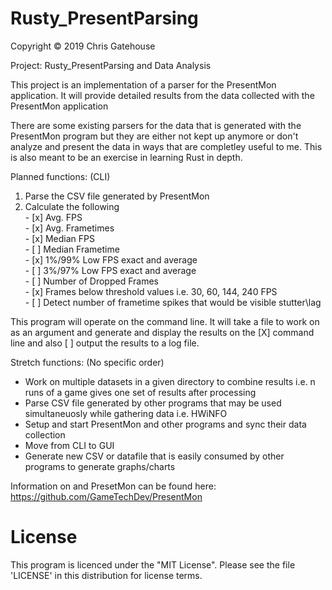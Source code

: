 # Rusty_PresentParsing
Copyright © 2019 Chris Gatehouse

Project: Rusty_PresentParsing and Data Analysis

This project is an implementation of a parser for the PresentMon application. It will provide detailed results from the data collected with the PresentMon application

There are some existing parsers for the data that is generated with the PresentMon program but they are either not kept up anymore or don't analyze and present the data in ways that are completley useful to me. This is also meant to be an exercise in learning Rust in depth.

Planned functions: (CLI)
  1. Parse the CSV file generated by PresentMon
  2. Calculate the following  
    - [x] Avg. FPS  
    - [x] Avg. Frametimes  
    - [x] Median FPS  
    - [ ] Median Frametime  
    - [x] 1%/99% Low FPS exact and average  
    - [ ] 3%/97% Low FPS exact and average  
    - [ ] Number of Dropped Frames  
    - [x] Frames below threshold values i.e. 30, 60, 144, 240 FPS  
    - [ ] Detect number of frametime spikes that would be visible stutter\lag

This program will operate on the command line. It will take a file to work on as an argument and generate and display the results on the [X] command line and also [ ] output the results to a log file.  

Stretch functions: (No specific order)
  - Work on multiple datasets in a given directory to combine results i.e. n runs of a game gives one set of results after processing  
  - Parse CSV file generated by other programs that may be used simultaneuosly while gathering data i.e. HWiNFO  
  - Setup and start PresentMon and other programs and sync their data collection  
  - Move from CLI to GUI  
  - Generate new CSV or datafile that is easily consumed by other programs to generate graphs/charts  
  
Information on and PresetMon can be found here: https://github.com/GameTechDev/PresentMon  

# License

This program is licenced under the "MIT License". Please see the file 'LICENSE' in this distribution for license terms.

